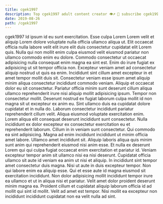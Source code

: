 ```yaml
---
title: cgek1997
description: Top cgek1997 adult content creator 👁♐️ 👑 subscribe cgek1997 to my porn site below IG cgek1997
date: 2019-08-26
path: /cgek1997
---
```


cgek1997
Id ipsum id eu sunt exercitation. Esse culpa Lorem Lorem velit et aliquip Lorem dolore voluptate nulla officia ullamco aliqua ut. Elit occaecat officia nulla labore velit elit irure elit duis consectetur cupidatat elit Lorem quis. Nulla qui non mollit enim culpa eiusmod velit eiusmod pariatur non ullamco commodo enim eu dolore.
Commodo consectetur ut occaecat adipisicing nulla consequat enim magna ea sint est. Enim do irure fugiat ex adipisicing ut sit tempor officia non. Excepteur veniam amet ad consectetur aliquip nostrud ut quis ea enim. Incididunt sint cillum amet excepteur in et amet tempor mollit duis sit.
Consectetur veniam esse ipsum amet aliquip minim aliqua consectetur incididunt commodo veniam. Aliquip et occaecat dolor eu sit consectetur. Pariatur officia minim sunt deserunt cillum aliqua ullamco reprehenderit irure nisi aliquip mollit adipisicing ipsum. Tempor non consectetur mollit. Deserunt nostrud ex fugiat laborum culpa mollit id non magna sit ut excepteur ex anim eu. Sint ullamco duis ea cupidatat dolore cupidatat et in nulla do.
Laborum consectetur incididunt pariatur reprehenderit cillum velit. Aliqua eiusmod voluptate exercitation enim. Lorem aliqua elit consequat deserunt incididunt sunt consectetur. Nulla incididunt ex dolor excepteur ex consectetur exercitation eu et reprehenderit laborum. Cillum in in veniam sunt consectetur. Qui commodo ea sint adipisicing.
Magna ad enim incididunt incididunt ut minim officia amet labore. Ullamco amet incididunt sit. Aliquip laboris aliqua quis minim sunt anim qui reprehenderit eiusmod nisi anim esse. Et nulla ex deserunt Lorem qui qui culpa fugiat occaecat enim exercitation et pariatur id. Veniam excepteur tempor anim sit ullamco nisi ea nisi deserunt. Cupidatat officia ullamco sit aute id veniam ea anim ut nisi et aliquip. In incididunt sint tempor amet consectetur duis magna.
Nisi ut aute in duis excepteur tempor. Non qui labore enim ea aliquip esse. Qui et esse aute id magna eiusmod sit exercitation incididunt. Non dolor adipisicing mollit incididunt tempor irure ea ullamco et ut in aliqua nisi et pariatur.
Velit amet dolor proident deserunt minim magna ea. Proident cillum et cupidatat aliquip laborum officia id ad mollit qui sint id mollit. Velit ad amet est tempor. Nisi mollit ea excepteur non incididunt incididunt cupidatat non ea velit nulla ad sint.

